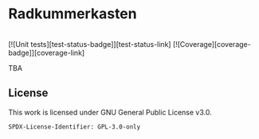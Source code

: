 # Radkummerkasten

<!-- badges -->
<!--// [![stable version][stable-version-badge]][stable-version-link] //-->
<!--// [![downloads (pypi)][downloads-pypi-badge]][downloads-pypi-link] //-->
<br />
[![Unit tests][test-status-badge]][test-status-link]
<!--//[![Documentation Status][rtd-status-badge]][rtd-status-link] //-->
[![Coverage][coverage-badge]][coverage-link]
<br />



TBA


## License

This work is licensed under GNU General Public License v3.0.

`SPDX-License-Identifier: GPL-3.0-only`


<!-- links used throughout the document -->

<!-- (1) badges -->
[coverage-badge]: https://codecov.io/gh/christophfink/radkummerkasten.at/graph/badge.svg?token=W8M41NEL56
[coverage-link]: https://codecov.io/gh/christophfink/radkummerkasten.at/
[downloads-pypi-badge]: https://static.pepy.tech/personalized-badge/radkummerkasten?period=total&units=international_system&left_color=grey&right_color=orange&left_text=Downloads%20(pypi)
[downloads-pypi-link]: https://pypi.org/project/radkummerkasten/
[rtd-status-badge]: https://readthedocs.org/projects/radkummerkasten/badge/?version=stable
[rtd-status-link]: https://radkummerkasten.readthedocs.io/
[stable-version-badge]: https://img.shields.io/pypi/v/radkummerkasten?label=Stable
[stable-version-link]: https://github.com/christophfink/radkummerkasten.at/releases
[test-status-badge]: https://github.com/christophfink/radkummerkasten.at/actions/workflows/test.yml/badge.svg
[test-status-link]: https://github.com/christophfink/radkummerkasten.at/actions/workflows/test.yml

<!-- (2) other links -->
